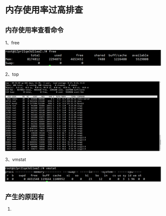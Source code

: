 # 内存使用率过高排查

## 内存使用率查看命令

1、free

![free](./images/free.png)

2、top

![top](./images/top.png)

3、vmstat

![vmstat](./images/vmstat.png)

## 产生的原因有
1. 